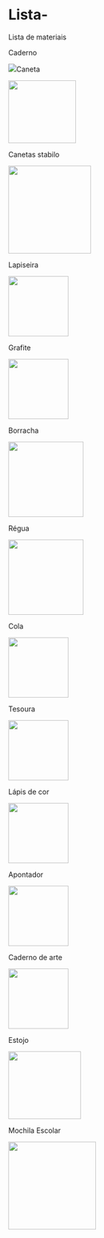 # Lista-
Lista de materiais
 <!DOCTYPE HTML>
<html>
<html lang="pt-br">
 <head>
<p>Caderno</p>
<img src="https://encrypted-tbn0.gstatic.com/images?q=tbn:ANd9GcQTjbetmPyglXBHFq_0OLmhMv9zIUEsFhCMRw&usqp=CAU" https://encrypted-tbn3.gstatic.com/images?q=tbn:ANd9GcQzTP1ikT6urAEW3owyuQk_03hc5eYQb_Q4wMwK10SDalebHXS1
<p>Caneta</p> <img src="https://a-static.mlcdn.com.br/800x560/caneta-esferografica-bic-cristal-1-0-azul/costaatacado2/132032/4ddab773084e8a11eac1a46eaf3b46f7.jpeg" width=135 height=125>
<p>Canetas stabilo</p>
<img src="https://encrypted-tbn3.gstatic.com/images?q=tbn:ANd9GcQzTP1ikT6urAEW3owyuQk_03hc5eYQb_Q4wMwK10SDalebHXS1" width=165 height=175>
<p>Lapiseira</p> <img src="https://http2.mlstatic.com/2x-lapiseira-faber-castell-1-tk-9500-2mm-1-tk-fine-05mm-D_NQ_NP_823845-MLB31186983333_062019-F.jpg" height=120>
<p>Grafite</p> <img src="https://images.tcdn.com.br/img/img_prod/1041033/grafite_para_lapiseira_hb_0_7mm_1055_1_1481906f56d9d912b7cb0391bcc5fa2d.jpg" height=120>
<p>Borracha</p> <img src="https://lemonpaperstore.com.br/media/catalog/product/cache/1/image/600x/9df78eab33525d08d6e5fb8d27136e95/b/o/borracha_escolar_tilibra_picole_com_cheirinho.jpg" height=150>
<p>Régua</p> <img src="https://th.bing.com/th/id/OIP.EeIQykpE_86PNr6iGGO53QHaHa?pid=ImgDet&rs=1" height=150>
<p>Cola</p> <img src="https://images.tcdn.com.br/img/img_prod/714393/cola_em_bastao_branca_pritt_40g_1469_1_20200227112819.jpg" height=120>
<p>Tesoura</p> <img src="https://www.papelariaartnova.com.br/img/products/tesoura-escolar-13cm-preta-jocar-office---leonora_1_650.jpg" height=120>
<p>Lápis de cor</p> <img src="https://global.cdn.magazord.com.br/6bpapelaria/img/2021/09/produto/185/lapis-de-cor-faber-castell-60-cores-3.jpg" height=120>
<p>Apontador</p> <img src="https://th.bing.com/th/id/R.dc00280545482c4246e0fc9c4b714e77?rik=pd00v1YOSUNlfg&pid=ImgRaw&r=0" height=120>
<p>Caderno de arte</p> <img src="https://recompapelaria.com.br/wp-content/uploads/2020/11/a5a1c42820333ce68fd5cbadb96ff371.jpg" height=120>
<p> Estojo</p>
<img src="https://encrypted-tbn2.gstatic.com/images?q=tbn:ANd9GcRsKIPmJt-i7LwV0j1vtujeZg2d4QnjRvHRpj5PQi_UK9gmGRLe" width=145 height=135>
<p> Mochila Escolar</p>
<img src="https://encrypted-tbn3.gstatic.com/images?q=tbn:ANd9GcStq08rykqX8z33fP1RVu03J46fj7MVB_TVJKttuVMH8N7Mju1a" width=175 height=175>
